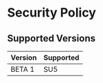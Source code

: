 # Security Policy

## Supported Versions

| Version | Supported          |
| ------- | ------------------ |
| BETA 1   | SU5 |



